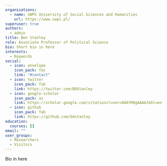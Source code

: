 ```yaml
---
organizations:
  - name: SWPS University of Social Sciences and Humanities
    url: https://www.swps.pl/
superuser: true
authors:
  - admin
title: Ben Stanley
role: Associate Professor of Political Science
bio: Short bio in here
interests:
  - Keywords
social:
  - icon: envelope
    icon_pack: fas
    link: "#contact"
  - icon: twitter
    icon_pack: fab
    link: https://twitter.com/BDStanley
  - icon: google-scholar
    icon_pack: ai
    link: https://scholar.google.com/citations?user=8AO7H9gAAAAJ&hl=en
  - icon: github
    icon_pack: fab
    link: https://github.com/bdstanley
education:
  courses: []
email: ""
user_groups:
  - Researchers
  - Visitors
---
```

Bio in here